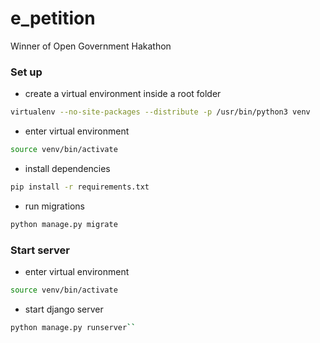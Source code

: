 # e_petition
Winner of Open Government Hakathon

### Set up

* create a virtual environment inside a root folder

```bash
virtualenv --no-site-packages --distribute -p /usr/bin/python3 venv
```

* enter virtual environment

```bash
source venv/bin/activate
```

* install dependencies

```bash
pip install -r requirements.txt
```

* run migrations

```bash
python manage.py migrate
```

### Start server

* enter virtual environment

```bash
source venv/bin/activate
```

* start django server

```bash
python manage.py runserver``